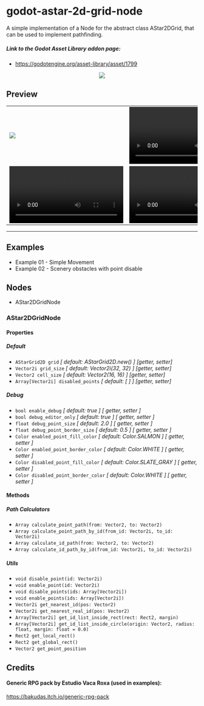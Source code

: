 # godot-astar-2d-grid-node
 A simple implementation of a Node for the abstract class AStar2DGrid, that can be used to implement pathfinding.
 ##### Link to the Godot Asset Library addon page:
* https://godotengine.org/asset-library/asset/1799

 <p align="center">
  <img src="https://user-images.githubusercontent.com/35619327/230246342-35f547c4-81d1-4563-82ac-4fbc83a3a2f1.png" />
</p>

## Preview
<div>
 <table>
  <tr>
   <td><img src="https://user-images.githubusercontent.com/35619327/233865220-3208755d-065f-46f4-8595-fceb51434561.png"></td>
   <td><video src="https://user-images.githubusercontent.com/35619327/233866545-d4ee5a8b-87d4-4b58-9d91-9e4879178edd.mp4"></td>
  </tr>
  <tr>
   <td><video src="https://user-images.githubusercontent.com/35619327/233866547-03203ebd-d2f0-4450-8abd-50cb0f8d9ae1.mp4"></td>
   <td><video src="https://user-images.githubusercontent.com/35619327/233866548-c6418c41-cd4b-4efe-9873-4c3a7a634183.mp4"></td>
  </tr>
 </table>
</div>

----

## Examples
* Example 01 - Simple Movement
* Example 02 - Scenery obstacles with point disable

## Nodes
* AStar2DGridNode

### AStar2DGridNode
#### Properties
##### Default
* ```AStarGrid2D grid``` _[ default: AStarGrid2D.new() ]_ _[getter, setter]_
* ```Vector2i grid_size``` _[ default: Vector2i(32, 32) ]_ _[getter, setter]_
* ```Vector2 cell_size``` _[ default: Vector2(16, 16) ]_ _[getter, setter]_
* ```Array[Vector2i] disabled_points``` _[ default: [ ] ]_ _[getter, setter]_
##### Debug
* ```bool enable_debug``` _[ default: true ]_ _[ getter, setter ]_
* ```bool debug_editor_only``` _[ default: true ]_ _[ getter, setter ]_
* ```float debug_point_size``` _[ default: 2.0 ]_ _[ getter, setter ]_
* ```float debug_point_border_size``` _[ default: 0.5 ]_ _[ getter, setter ]_
* ```Color enabled_point_fill_color``` _[ default: Color.SALMON ]_ _[ getter, setter ]_
* ```Color enabled_point_border_color``` _[ default: Color.WHITE ]_ _[ getter, setter ]_
* ```Color disabled_point_fill_color``` _[ default: Color.SLATE_GRAY ]_ _[ getter, setter ]_
* ```Color disabled_point_border_color``` _[ default: Color.WHITE ]_ _[ getter, setter ]_

#### Methods
##### Path Calculators
* ```Array calculate_point_path(from: Vector2, to: Vector2)```
* ```Array calculate_point_path_by_id(from_id: Vector2i, to_id: Vector2i)```
* ```Array calculate_id_path(from: Vector2, to: Vector2)```
* ```Array calculate_id_path_by_id(from_id: Vector2i, to_id: Vector2i)```
##### Utils
* ```void disable_point(id: Vector2i)```
* ```void enable_point(id: Vector2i)```
* ```void disable_points(ids: Array[Vector2i])```
* ```void enable_points(ids: Array[Vector2i])```
* ```Vector2i get_nearest_id(pos: Vector2)```
* ```Vector2i get_nearest_real_id(pos: Vector2)```
* ```Array[Vector2i] get_id_list_inside_rect(rect: Rect2, margin)```
* ```Array[Vector2i] get_id_list_inside_circle(origin: Vector2, radius: float, margin: float = 0.0)```
* ```Rect2 get_local_rect()```
* ```Rect2 get_global_rect()```
* ```Vector2 get_point_position```

## Credits
#### Generic RPG pack by Estudio Vaca Roxa (used in examples):
https://bakudas.itch.io/generic-rpg-pack
